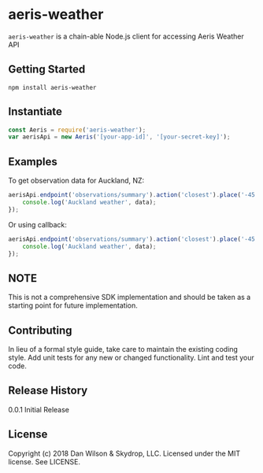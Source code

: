# aeris-weather
`aeris-weather` is a chain-able Node.js client for accessing Aeris Weather API

## Getting Started
```shell
npm install aeris-weather
```
## Instantiate
```js
const Aeris = require('aeris-weather');
var aerisApi = new Aeris('[your-app-id]', '[your-secret-key]');
```

## Examples
To get observation data for Auckland, NZ:
```js
aerisApi.endpoint('observations/summary').action('closest').place('-45.039948,168.695312').filter('allstations').limit(1).process().then(function (data) {
    console.log('Auckland weather', data);
});
```

Or using callback:
```js
aerisApi.endpoint('observations/summary').action('closest').place('-45.039948,168.695312').filter('allstations').limit(1).process(function (err, data) {
    console.log('Auckland weather', data);
});
```

## NOTE
This is not a comprehensive SDK implementation and should be taken as a starting point for future implementation.

## Contributing
In lieu of a formal style guide, take care to maintain the existing coding style. Add unit tests for any new or changed functionality. Lint and test your code.

## Release History
0.0.1 Initial Release

## License
Copyright (c) 2018 Dan Wilson &amp; Skydrop, LLC. Licensed under the MIT license. See LICENSE.